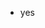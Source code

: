 - yes

<!---
whosaldo/whosaldo is a ✨ special ✨ repository because its `README.md` (this file) appears on your GitHub profile.
You can click the Preview link to take a look at your changes.
--->
